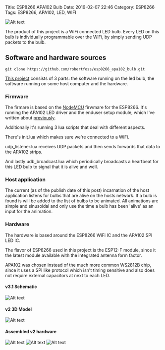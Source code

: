 Title: ESP8266 APA102 Bulb
Date: 2016-02-07 22:46
Category: ESP8266
Tags: ESP8266, APA102, LED, WIFI

![Alt text](https://github.com/robertfoss/esp8266_apa102_bulb/raw/media/v2_running.jpg "v2: Assembled and running over WiFi")


The product of this project is a WiFi connected LED bulb. Every LED on this bulb is individually programmable over the WiFi, by simply sending UDP packets to the bulb.

## Software and hardware sources

    git clone https://github.com/robertfoss/esp8266_apa102_bulb.git


[This project](https://github.com/robertfoss/esp8266_apa102_bulb) consists of 3 parts: the software running on the led bulb, the software running on some host computer and the hardware.


### Firmware

The firmare is based on the [NodeMCU](https://github.com/nodemcu/nodemcu-firmware) firwmare for the ESP8266. It's running the APA102 LED driver and the enduser setup module, which I've written about [previously](../user-friendly-setup-of-esp8266-gadgets.html).

Additionally it's running 3 lua scripts that deal with different aspects.

There's init.lua which makes sure we're connected to a WiFi.

udp_listener.lua receives UDP packets and then sends forwards that data to the APA102 strips.

And lastly udb_broadcast.lua which periodically broadcasts a heartbeat for this LED bulb to signal that it is alive and well.

### Host application

The current (as of the publish date of this post) incarnation of the host application listens for bulbs that are alive on the hosts network. If a bulb is found is will be added to the list of bulbs to be animated. All animations are simple and sinusoidal and only use the time a bulb has been 'alive' as an input for the animation.


### Hardware

The hardware is based around the ESP8266 WiFi IC and the APA102 SPI LED IC.

The flavor of ESP8266 used in this project is the ESP12-F module, since it the latest module available with the integrated antenna form factor.

APA102 was chosen instead of the much more common WS2812B chip, since it uses a SPI like protocol which isn't timing sensitive and also does not require external capacitors at next to each LED.

#### v3.1 Schematic
![Alt text](https://github.com/robertfoss/esp8266_apa102_bulb/raw/media/v3.1_schematic.png "v3.1: Schematic")


#### v2 3D Model
![Alt text](https://github.com/robertfoss/esp8266_apa102_bulb/raw/media/v2_3d_model.png "v2: 3D model")


#### Assembled v2 hardware
![Alt text](https://github.com/robertfoss/esp8266_apa102_bulb/raw/media/v2_95pct_assembled.jpg "v2: 95% assembled")
![Alt text](https://github.com/robertfoss/esp8266_apa102_bulb/raw/media/v2_running.jpg "v2: Assembled and running over WiFi")
![Alt text](https://github.com/robertfoss/esp8266_apa102_bulb/raw/media/v2_hanging.jpg "v2: Hanging and running over WiFi")
